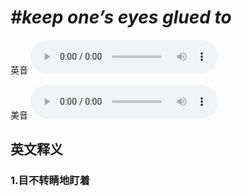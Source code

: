 # ***\#keep one’s eyes glued to*** 
英音
<audio src="./media/keep one’s eyes glued to1_AAC.aac" controls="controls"></audio>

美音
<audio src="./media/keep one’s eyes glued to2_AAC.aac" controls="controls"></audio>



  

英文释义
---
### 1.**目不转睛地盯着**  


